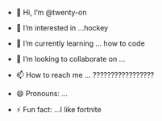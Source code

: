 - 👋 Hi, I’m @twenty-on
- 👀 I’m interested in ...hockey
  
- 🌱 I’m currently learning ... how to code
- 💞️ I’m looking to collaborate on ...
- 📫 How to reach me ... ?????????????????
- 😄 Pronouns: ...
- ⚡ Fun fact: ...I like fortnite

<!---
twenty-on/twenty-on is a ✨ special ✨ repository because its `README.md` (this file) appears on your GitHub profile.
You can click the Preview link to take a look at your changes.
--->
